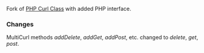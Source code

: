 Fork of [PHP Curl Class](https://github.com/php-curl-class/php-curl-class) with added PHP interface.

### Changes
MultiCurl methods *addDelete*, *addGet*, *addPost*, etc. changed to *delete*, *get*, *post*.
